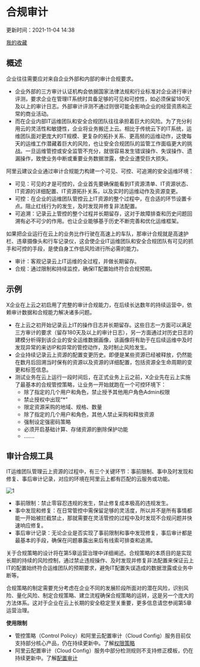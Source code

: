 # 合规审计

更新时间：2021-11-04 14:38

[我的收藏](https://help.aliyun.com/my_favorites.html)

## 概述

企业往往需要应对来自企业外部和内部的审计合规要求。

- 企业外部的三方审计认证机构会依据国家法律法规和行业标准对企业进行审计评测，要求企业在管理IT系统时具备足够的可见和可控性，如必须保留180天及以上的审计日志。外部审计评测不通过则很可能会影响企业的经营资质和正常的商业活动。
- 而在企业内部IT运维团队和安全合规团队往往承担着巨大的风险。为了充分利用云的灵活性和敏捷性，企业将业务搬迁上云。相比于传统云下的IT系统，运维团队面对更庞大的IT规模、更复杂的拓扑关系、更高频的运维动作，这使每天的运维工作潜藏着巨大的风险，也让安全合规团队的监管工作面临更大的挑战。一旦运维管控或安全监管不充分，就很容易发生错误操作、失误操作、遗漏操作，致使业务中断或重要业务数据泄露，使企业遭受巨大损失。

阿里云建议企业通过审计合规能力构建一个可见、可控、可追溯的安全运维环境：

- 可见：可见的才是可控的，企业首先要确保能看到IT资源清单、IT资源状态、IT资源的详细配置、IT资源拓扑关系，以及实时的运维动作及资源变更。
- 可控：在企业的运维团队管控云上IT资源的整个过程中，在合适的环节设置卡点。阻止红线行为的发生，及时发现并修复非法配置。
- 可追溯：记录云上管控的整个过程并长期留存，这对于故障排查和历史问题回溯有必不可少的作用。也让企业能够基于历史不断完善和优化运维框架。

如果把企业运行在云上的业务比作行驶在高速上的车队，那审计合规就是高速护栏、违章摄像头和行车记录仪，这会使企业IT运维团队和安全合规团队有可见的抓手和可控的手段，是使自身工作低风险进行所必需的能力。

- 审计：客观记录云上IT运维的全过程，并做长期留存。
- 合规：通过限制和持续监控，确保IT配置始终符合合规预期。

## 示例

X企业在上云之初启用了完整的审计合规能力，在后续长达数年的持续运营中，依赖审计数据和合规能力解决诸多问题。

- 在上云之初开始记录云上IT的操作日志并长期留存。这些日志一方面可以满足三方审计的要求（留存180天及以上的审计日志），另一方面通过对历史日志的建模分析得到该企业的安全运维数据画像，该画像将有助于在后续运维中及时发现异常的来访IP和异常的管控动作，及时制止风险发生。
- 企业持续记录云上资源的配置变更历史。即便是某些资源已经被释放，仍然能在数月后回溯当时保有的资源以及资源的详细配置，包括资源全生命周期的变更和标签信息。
- 测试业务在云上运行一段时间后，在正式业务上云之前，X企业先在云上实施了最基本的合规管控策略，让业务一开始就跑在一个可控环境下：
  - 除了指定的几个用户和角色，禁止授予其他用户角色Admin权限
  - 禁止授权中出现“*”
  - 限定资源采购的地域、规格、数量
  - 除了指定的几个用户和角色，其他人禁止采购和释放资源
  - 强制设定强密码策略
  - 必须开启基础计算、存储资源的删除保护功能
  - .......

## 审计合规工具

IT运维团队管理云上资源的过程中，有三个关键环节：事前限制、事中及时发现和修复、事后审计记录，对应的环境在阿里云上都有匹配的云服务或功能。

![1](https://help-static-aliyun-doc.aliyuncs.com/assets/img/zh-CN/6726740361/p314059.png)

- 事前限制：禁止零容忍违规的发生，禁止修复成本极高的违规发生。
- 事中发现和修复：在日常管控中需保留足够的灵活度，所以并不是所有事情都能一开始被拦截禁止，那就需要在灵活管控的过程中及时发现不合规问题并快速响应修复。
- 事后审计记录：无论企业是否实现了事前限制和事中发现修复，事后审计都是最基本的手段，确保在问题暴露出来后有线索可排查和追溯。

关于合规策略的设计将在第5章运营治理中详细阐述。合规策略的本质目的是实现长期的持续的风险控制，通过禁止违规操作、及时发现并修复非法配置来保证云上IT的配置始终符合运维团队的预期要求，避免IT配置失误造成的数据泄露或业务中断等。

合规策略的制定需要充分考虑在企业不同的发展阶段所面对的潜在风险，识别风险、量化风险、制定合规策略、建立流程确保合规策略的运转，这是另一个庞大的方法体系。这对于企业在云上长期的安全稳定至关重要，更多信息请您参阅第5章运营治理。

**使用限制**

- 管控策略（Control Policy）和阿里云配置审计（Cloud Config）服务目前仅支持部分核心产品，仍在持续更新中。了解[权限策略](https://help.aliyun.com/document_detail/93732.html)
- 阿里云配置审计（Cloud Config）服务中部分检测规则不支持修正模板，仍在持续更新中。了解[配置审计](https://help.aliyun.com/product/127306.html)
